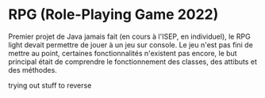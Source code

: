 # RPG (Role-Playing Game 2022)

Premier projet de Java jamais fait (en cours à l'ISEP, en individuel), le RPG light devait permettre de jouer à un jeu sur console. Le jeu n'est pas fini de mettre au point, certaines fonctionnalités n'existent pas encore, le but principal était de comprendre le fonctionnement des classes, des attibuts et des méthodes.

trying out stuff to reverse 